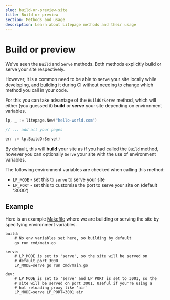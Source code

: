 ```yaml
---
slug: build-or-preview-site
title: Build or preview
section: Methods and usage
description: Learn about Litepage methods and their usage
---
```


# Build or preview

We've seen the `Build` and `Serve` methods. Both methods explicitly build or serve your site respectively.

However, it is a common need to be able to serve your site locally while developing, and building it during CI without needing to change which method you call in your code.

For this you can take advantage of the `BuildOrServe` method, which will either (you guessed it) **build** or **serve** your site depending on environment variables.

```go
lp, _ := litepage.New("hello-world.com")

// ... add all your pages

err := lp.BuildOrServe()
```

By default, this will **build** your site as if you had called the `Build` method, however you can optionally `Serve` your site with the use of environment variables.

The following environment variables are checked when calling this method:

- `LP_MODE` - set this to `serve` to serve your site
- `LP_PORT` - set this to customise the port to serve your site on (default '3000')

## Example

Here is an example [Makefile](https://www.gnu.org/software/make/manual/make.html) where we are building or serving the site by specifying environment variables.

```make
build:
	# No env variables set here, so building by default
	go run cmd/main.go

serve:
	# LP_MODE is set to 'serve', so the site will be served on
	# default port 3000
	LP_MODE=serve go run cmd/main.go

dev:
	# LP_MODE is set to 'serve' and LP_PORT is set to 3001, so the
	# site will be served on port 3001. Useful if you're using a
	# hot reloading proxy like 'air'
	LP_MODE=serve LP_PORT=3001 air
```
